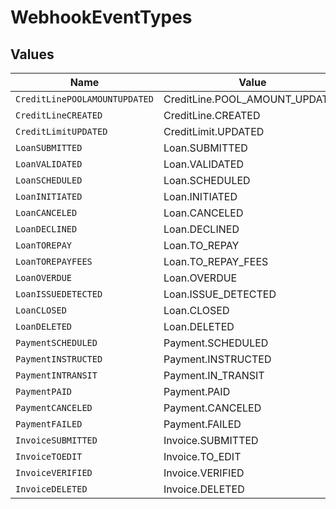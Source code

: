 # WebhookEventTypes


## Values

| Name                           | Value                          |
| ------------------------------ | ------------------------------ |
| `CreditLinePOOLAMOUNTUPDATED`  | CreditLine.POOL_AMOUNT_UPDATED |
| `CreditLineCREATED`            | CreditLine.CREATED             |
| `CreditLimitUPDATED`           | CreditLimit.UPDATED            |
| `LoanSUBMITTED`                | Loan.SUBMITTED                 |
| `LoanVALIDATED`                | Loan.VALIDATED                 |
| `LoanSCHEDULED`                | Loan.SCHEDULED                 |
| `LoanINITIATED`                | Loan.INITIATED                 |
| `LoanCANCELED`                 | Loan.CANCELED                  |
| `LoanDECLINED`                 | Loan.DECLINED                  |
| `LoanTOREPAY`                  | Loan.TO_REPAY                  |
| `LoanTOREPAYFEES`              | Loan.TO_REPAY_FEES             |
| `LoanOVERDUE`                  | Loan.OVERDUE                   |
| `LoanISSUEDETECTED`            | Loan.ISSUE_DETECTED            |
| `LoanCLOSED`                   | Loan.CLOSED                    |
| `LoanDELETED`                  | Loan.DELETED                   |
| `PaymentSCHEDULED`             | Payment.SCHEDULED              |
| `PaymentINSTRUCTED`            | Payment.INSTRUCTED             |
| `PaymentINTRANSIT`             | Payment.IN_TRANSIT             |
| `PaymentPAID`                  | Payment.PAID                   |
| `PaymentCANCELED`              | Payment.CANCELED               |
| `PaymentFAILED`                | Payment.FAILED                 |
| `InvoiceSUBMITTED`             | Invoice.SUBMITTED              |
| `InvoiceTOEDIT`                | Invoice.TO_EDIT                |
| `InvoiceVERIFIED`              | Invoice.VERIFIED               |
| `InvoiceDELETED`               | Invoice.DELETED                |